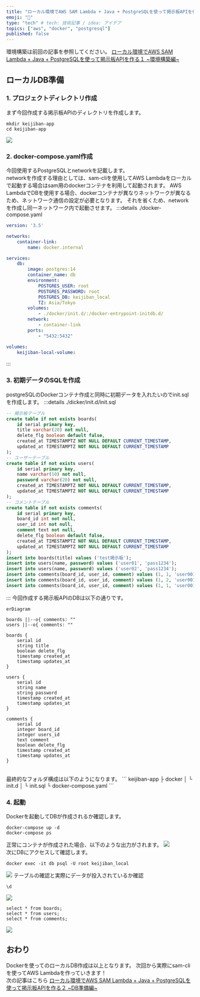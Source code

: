 ```yaml
---
title: "ローカル環境でAWS SAM Lambda + Java + PostgreSQLを使って掲示板APIを作る２ ~DB準備編~"
emoji: "🔧"
type: "tech" # tech: 技術記事 / idea: アイデア
topics: ["aws", "docker", "postgresql"]
published: false
---
```


環境構築は前回の記事を参照してください。
[ローカル環境でAWS SAM Lambda + Java + PostgreSQLを使って掲示板APIを作る１ ~環境構築編~](https://zenn.dev/ks1905/articles/aws-lambda-java-1)

## ローカルDB準備
### 1. プロジェクトディレクトリ作成
まず今回作成する掲示板APIのディレクトリを作成します。
```sh:powershell
mkdir keijiban-app
cd keijiban-app
```
![](/images/aws-lambda-java-2/powershell1.png)
<br />

### 2. docker-compose.yaml作成
今回使用するPostgreSQLとnetworkを記載します。<br />
networkを作成する理由としては、sam-cliを使用してAWS Lambdaをローカルで起動する場合はsam用のdockerコンテナを利用して起動されます。
AWS LambdaでDBを使用する場合、dockerコンテナが異なりネットワークが異なるため、ネットワーク通信の設定が必要となります。
それを省くため、networkを作成し同一ネットワーク内で起動させます。
:::details ./docker-compose.yaml
```yaml:docker-compose.yaml
version: '3.5'

networks:
    container-link:
        name: docker.internal

services:
    db:
        image: postgres:14
        container_name: db
        environment:
            POSTGRES_USER: root
            POSTGRES_PASSWORD: root
            POSTGRES_DB: keijiban_local
            TZ: Asia/Tokyo
        volumes:
            - ./docker/init.d/:/docker-entrypoint-initdb.d/
        network:
            - container-link
        ports:
            - "5432:5432"

volumes:
    keijiban-local-volume:
```
:::
<br />

### 3. 初期データのSQLを作成
postgreSQLのDockerコンテナ作成と同時に初期データを入れたいのでinit.sqlを作成します。
:::details ./dicker/init.d/init.sql
```sql:init.sql
-- 掲示板テーブル
create table if not exists boards(
    id serial primary key,
    title varchar(20) not null,
    delete_flg boolean default false,
    created_at TIMESTAMPTZ NOT NULL DEFAULT CURRENT_TIMESTAMP, 
    updated_at TIMESTAMPTZ NOT NULL DEFAULT CURRENT_TIMESTAMP 
);
-- ユーザーテーブル
create table if not exists users(
    id serial primary key,
    name varchar(10) not null,
    password varchar(20) not null,
    created_at TIMESTAMPTZ NOT NULL DEFAULT CURRENT_TIMESTAMP,
    updated_at TIMESTAMPTZ NOT NULL DEFAULT CURRENT_TIMESTAMP 
);
-- コメントテーブル
create table if not exists comments(
    id serial primary key,
    board_id int not null,
    user_id int not null,
    comment text not null,
    delete_flg boolean default false,
    created_at TIMESTAMPTZ NOT NULL DEFAULT CURRENT_TIMESTAMP,
    updated_at TIMESTAMPTZ NOT NULL DEFAULT CURRENT_TIMESTAMP 
);
insert into boards(title) values ('test掲示板');
insert into users(name, password) values ('user01', 'pass1234');
insert into users(name, password) values ('user02', 'pass1234');
insert into comments(board_id, user_id, comment) values (1, 1, 'user001 comment1');
insert into comments(board_id, user_id, comment) values (1, 2, 'user001 comment1');
insert into comments(board_id, user_id, comment) values (1, 1, 'user001 comment2');
```
:::
今回作成する掲示板APIのDBは以下の通りです。
```mermaid 
erDiagram

boards ||--o{ comments: ""
users ||--o{ comments: ""

boards {
    serial id
    string title
    boolean delete_flg
    timestamp created_at
    timestamp updates_at
}

users {
    serial id
    string name
    string password
    timestamp created_at
    timestamp updates_at
}

comments {
    serial id
    integer board_id
    integer users_id
    text comment
    boolean delete_flg
    timestamp created_at
    timestamp updates_at
}
```
<br />
最終的なフォルダ構成は以下のようになります。
```
keijiban-app
├ docker
│  └ init.d
│     └ init.sql
└ docker-compose.yaml
```
<br />

### 4. 起動
Dockerを起動してDBが作成されるか確認します。
```sh:powershell
docker-compose up -d
docker-compose ps
```
正常にコンテナが作成された場合、以下のような出力がされます。
![](/images/aws-lambda-java-2/powershell2.png)
<br />
次にDBにアクセスして確認します。
```sh:powershell
docker exec -it db psql -U root keijiban_local
```
![](/images/aws-lambda-java-2/powershell3.png)
テーブルの確認と実際にデータが投入されているか確認
```sh:powershell
\d
```
![](/images/aws-lambda-java-2/powershell4.png)
```sh:powershell
select * from boards;
select * from users;
select * from comments;
```
![](/images/aws-lambda-java-2/powershell5.png)
<br />

## おわり
Dockerを使ってのローカルDB作成は以上となります。
次回から実際にsam-cliを使ってAWS Lambdaを作っていきます！
<br>
次の記事はこちら
[ローカル環境でAWS SAM Lambda + Java + PostgreSQLを使って掲示板APIを作る２ ~DB準備編~](https://zenn.dev/ks1905/articles/aws-lambda-java-2)
